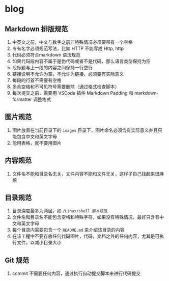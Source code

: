 # blog

## Markdown 排版规范

1. 中英文之前，中文与数字之前非特殊情况必须要带有一个空格
2. 专有名字必须规范写法，比如 HTTP 不能写成 Http, http
3. 代码必须符合markdown 语法规范
4. 如果代码段内容不属于是伪代码或者不是代码，那么语言类型保持为空
5. 段标题与上一段的内容之间保持一行空行
6. 链接说明不允许为空，不允许为链接，必须要有实际意义
7. 每段的行首不需要有空格
8. 多余空格和不可见符号需要删除（通过格式检查脚本）
9. 每次提交之前，需要用 VSCode 插件 Markdown Padding 和 markdown-formatter 调整格式



## 图片规范

1. 图片放置在当前目录下的 `images` 目录下，图片命名必须含有实际意义并且只能包含中文和英文字母
2. 能用表格，就不要用图片



## 内容规范

1. 文件名不能和目录名无关，文件内容不能和文件无关，这样子自己找起来很麻烦



## 目录规范

1. 目录深度最多为两层，如 `/Linux/shell 脚本规范`
2. 文件名和目录名不能包含空格和特殊字符，如果没有特殊情况，最好只含有中文和英文字母
3. 每个目录内需要包含一个 `README.md` 来介绍该目录的内容
4. 在该工程中不要存放任何代码图片，代码，文档之外的任何内容，尤其是可执行文件，以减小目录大小



## Git 规范

1. commit 不需要任何内容，通过执行自动提交脚本来进行代码提交

